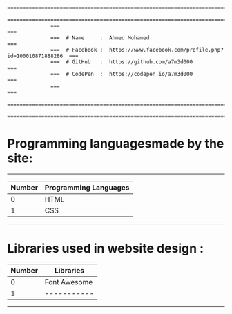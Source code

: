                   ===============================================================================                 
                  ===============================================================================
                  ===                                                                         ===
                  ===  # Name     :  Ahmed Mohamed                                            ===
                  ===  # Facebook :  https://www.facebook.com/profile.php?id=100010871888286  ===
                  ===  # GitHub   :  https://github.com/a7m3d000                              ===
                  ===  # CodePen  :  https://codepen.io/a7m3d000                              ===
                  ===                                                                         ===
                  ===============================================================================
                  ===============================================================================




# Programming languages ​​made by the site:
---

Number  |  Programming Languages
------- |  ---------------------
0       |  HTML
1       |  CSS
--------------------------------



# Libraries used in website design :
Number  |  Libraries
------- |  ---------------------
0       |  Font Awesome
1       |  -----------
--------------------------------

